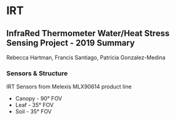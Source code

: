 # IRT

## **InfraRed Thermometer Water/Heat Stress Sensing Project - 2019 Summary**  
Rebecca Hartman, Francis Santiago, Patricia Gonzalez-Medina

### Sensors & Structure 
IRT Sensors from Melexis MLX90614 product line
* Canopy - 90° FOV
* Leaf - 35° FOV
* Soil - 35° FOV



